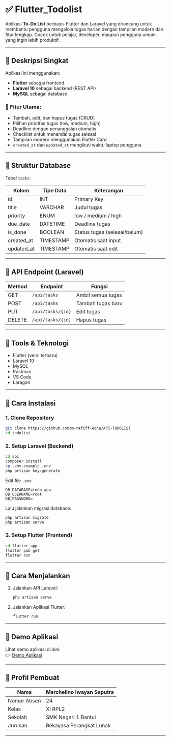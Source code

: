 # ✅ Flutter_Todolist

Aplikasi **To-Do List** berbasis Flutter dan Laravel yang dirancang untuk membantu pengguna mengelola tugas harian dengan tampilan modern dan fitur lengkap. Cocok untuk pelajar, developer, maupun pengguna umum yang ingin lebih produktif.

---

## 📱 Deskripsi Singkat

Aplikasi ini menggunakan:
- **Flutter** sebagai frontend
- **Laravel 10** sebagai backend (REST API)
- **MySQL** sebagai database

### 🔧 Fitur Utama:
- Tambah, edit, dan hapus tugas (CRUD)
- Pilihan prioritas tugas (low, medium, high)
- Deadline dengan penanggalan otomatis
- Checklist untuk menandai tugas selesai
- Tampilan modern menggunakan Flutter Card
- `created_at` dan `updated_at` mengikuti waktu laptop pengguna

---

## 🧩 Struktur Database

Tabel `tasks`:

| Kolom         | Tipe Data | Keterangan                         |
|---------------|-----------|------------------------------------|
| id            | INT       | Primary Key                        |
| title         | VARCHAR   | Judul tugas                        |
| priority      | ENUM      | low / medium / high                |
| due_date      | DATETIME  | Deadline tugas                     |
| is_done       | BOOLEAN   | Status tugas (selesai/belum)       |
| created_at    | TIMESTAMP | Otomatis saat input                |
| updated_at    | TIMESTAMP | Otomatis saat edit                 |

---

## 🔗 API Endpoint (Laravel)

| Method | Endpoint             | Fungsi                |
|--------|----------------------|------------------------|
| GET    | `/api/tasks`         | Ambil semua tugas      |
| POST   | `/api/tasks`         | Tambah tugas baru      |
| PUT    | `/api/tasks/{id}`    | Edit tugas             |
| DELETE | `/api/tasks/{id}`    | Hapus tugas            |

---

## 🧪 Tools & Teknologi
- Flutter (versi terbaru)
- Laravel 10
- MySQL
- Postman
- VS Code
- Laragon

---

## 🚀 Cara Instalasi

### 1. Clone Repository
```bash
git clone https://github.com/m-rafiff-edna/API-TODOLIST
cd todolist
```

### 2. Setup Laravel (Backend)
```bash
cd api
composer install
cp .env.example .env
php artisan key:generate
```
Edit file `.env`:
```
DB_DATABASE=todo_app
DB_USERNAME=root
DB_PASSWORD=
```

Lalu jalankan migrasi database:
```bash
php artisan migrate
php artisan serve
```

### 3. Setup Flutter (Frontend)
```bash
cd flutter_app
flutter pub get
flutter run
```

---

## 🧪 Cara Menjalankan
1. Jalankan API Laravel:
   ```bash
   php artisan serve
   ```
2. Jalankan Aplikasi Flutter:
   ```bash
   flutter run
   ```

---

## 🎥 Demo Aplikasi
Lihat demo aplikasi di sini:  
👉 [Demo Aplikasi](https://github.com/user-attachments/assets/b59c5011-58e4-44da-87a5-f71d24c98f84)

---

## 👤 Profil Pembuat

| Nama                        | Marchelino Iwayan Saputra |
|-----------------------------|----------------------------|
| Nomor Absen                | 24                         |
| Kelas                      | XI RPL2                   |
| Sekolah                    | SMK Negeri 1 Bantul        |
| Jurusan                    | Rekayasa Perangkat Lunak   |

---
